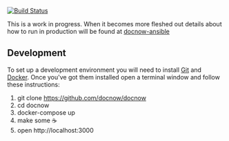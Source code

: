 [![Build Status](https://travis-ci.org/DocNow/docnow.svg?branch=master)](https://travis-ci.org/DocNow/docnow)

This is a work in progress. When it becomes more fleshed out details about how
to run in production will be found at
[docnow-ansible](https://github.com/DocNow/docnow-ansible)

## Development

To set up a development environment you will need to install [Git] and [Docker].
Once you've got them installed open a terminal window and follow these
instructions:

1. git clone https://github.com/docnow/docnow
1. cd docnow
1. docker-compose up
1. make some ☕️
1. open http://localhost:3000

[Git]: https://git-scm.com/
[Docker]: https://www.docker.com/

